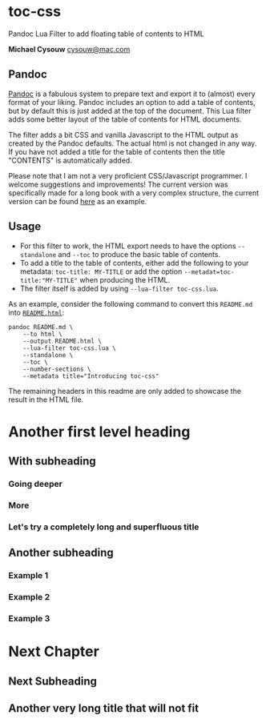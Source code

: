 # toc-css

Pandoc Lua Filter to add floating table of contents to HTML

**Michael Cysouw** <cysouw@mac.com>

## Pandoc

[Pandoc](https://pandoc.org) is a fabulous system to prepare text and export it to (almost) every format of your liking. Pandoc includes an option to add a table of contents, but by default this is just added at the top of the document. This Lua filter adds some better layout of the table of contents for HTML documents.

The filter adds a bit CSS and vanilla Javascript to the HTML output as created by the Pandoc defaults. The actual html is not changed in any way. If you have not added a title for the table of contents then the title "CONTENTS" is automatically added.

Please note that I am not a very proficient CSS/Javascript programmer. I welcome suggestions and improvements! The current version was specifically made for a long book with a very complex structure, the current version can be found [here](https://gitcdn.link/repo/cysouw/diathesis/main/cysouwDiathesisManuscript.html) as an example.

## Usage

- For this filter to work, the HTML export needs to have the options `--standalone` and `--toc` to produce the basic table of contents.
- To add a title to the table of contents, either add the following to your metadata: `toc-title: MY-TITLE` or add the option `--metadat=toc-title:"MY-TITLE"` when producing the HTML.
- The filter itself is added by using `--lua-filter toc-css.lua`.

As an example, consider the following command to convert this `README.md` into [`README.html`](https://gitcdn.link/repo/cysouw/toc-css/main/README.html):

```
pandoc README.md \
    --to html \
    --output README.html \
    --lua-filter toc-css.lua \
    --standalone \
    --toc \
    --number-sections \
    --metadata title="Introducing toc-css"
```

The remaining headers in this readme are only added to showcase the result in the HTML file.

# Another first level heading

## With subheading

### Going deeper

### More

### Let's try a completely long and superfluous title

## Another subheading

### Example 1

### Example 2

### Example 3

# Next Chapter

## Next Subheading

## Another very long title that will not fit

